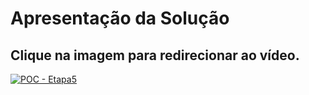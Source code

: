 # Apresentação da Solução

## Clique na imagem para redirecionar ao vídeo.

[![POC - Etapa5](https://github.com/ICEI-PUC-Minas-PMV-ADS/pmv-ads-2023-2-e4-proj-infra-t1-pmv-ads-2023-2-e4-g1-ListeAqui/assets/86859418/89157122-4805-48b0-b9bd-d1fa520b86e3)](https://www.youtube.com/watch?v=QGhi1tb3Pac)


